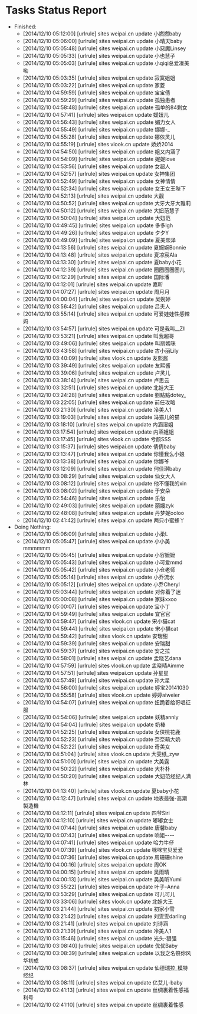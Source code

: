 Tasks Status Report
============

* Finished:
    * [2014/12/10 05:12:00] [urlrule] sites weipai.cn update 小燃燃baby
    * [2014/12/10 05:06:00] [urlrule] sites weipai.cn update 小晴天baby
    * [2014/12/10 05:05:48] [urlrule] sites weipai.cn update 小惡魔Linsey
    * [2014/12/10 05:05:33] [urlrule] sites weipai.cn update 小也慧子
    * [2014/12/10 05:05:03] [urlrule] sites weipai.cn update 小qiqi总爱凑美呦
    * [2014/12/10 05:03:35] [urlrule] sites weipai.cn update 寂寞姐姐
    * [2014/12/10 05:03:22] [urlrule] sites weipai.cn update 家菱
    * [2014/12/10 04:59:59] [urlrule] sites weipai.cn update 宝宝倩
    * [2014/12/10 04:59:29] [urlrule] sites weipai.cn update 孤独患者
    * [2014/12/10 04:58:48] [urlrule] sites weipai.cn update 孤单的84剩女
    * [2014/12/10 04:57:41] [urlrule] sites weipai.cn update 媛妞儿
    * [2014/12/10 04:56:43] [urlrule] sites weipai.cn update 媚力女人
    * [2014/12/10 04:55:49] [urlrule] sites weipai.cn update 娜娜-_
    * [2014/12/10 04:55:28] [urlrule] sites weipai.cn update 娜依灵儿
    * [2014/12/10 04:55:19] [urlrule] sites vlook.cn update 娇娇2014
    * [2014/12/10 04:54:50] [urlrule] sites weipai.cn update 姐又内涵了
    * [2014/12/10 04:54:09] [urlrule] sites weipai.cn update 妮妮love
    * [2014/12/10 04:53:56] [urlrule] sites weipai.cn update 女超人
    * [2014/12/10 04:52:57] [urlrule] sites weipai.cn update 女神集团
    * [2014/12/10 04:52:49] [urlrule] sites weipai.cn update 女神情情
    * [2014/12/10 04:52:34] [urlrule] sites weipai.cn update 女王女王陛下
    * [2014/12/10 04:52:13] [urlrule] sites weipai.cn update 大靓
    * [2014/12/10 04:50:52] [urlrule] sites weipai.cn update 大牙大牙大雅莉
    * [2014/12/10 04:50:12] [urlrule] sites weipai.cn update 大妞范慧子
    * [2014/12/10 04:50:04] [urlrule] sites weipai.cn update 大妞范
    * [2014/12/10 04:49:45] [urlrule] sites weipai.cn update 多多lgh
    * [2014/12/10 04:49:26] [urlrule] sites weipai.cn update 夕夕Y
    * [2014/12/10 04:49:09] [urlrule] sites weipai.cn update 夏美熙泽
    * [2014/12/10 04:13:56] [urlrule] sites weipai.cn update 夏婉婉Bonnie
    * [2014/12/10 04:13:48] [urlrule] sites weipai.cn update 夏凉宸Ala
    * [2014/12/10 04:13:30] [urlrule] sites weipai.cn update 夏baby小花
    * [2014/12/10 04:12:39] [urlrule] sites weipai.cn update 圈圈圈圈圈儿
    * [2014/12/10 04:12:29] [urlrule] sites weipai.cn update 国际潘
    * [2014/12/10 04:12:01] [urlrule] sites weipai.cn update 嘉昕
    * [2014/12/10 04:07:27] [urlrule] sites weipai.cn update 周月月
    * [2014/12/10 04:00:04] [urlrule] sites weipai.cn update 吴婉婷
    * [2014/12/10 03:56:42] [urlrule] sites weipai.cn update 吕夫人
    * [2014/12/10 03:55:14] [urlrule] sites weipai.cn update 可爱娃娃性感辣妈
    * [2014/12/10 03:54:57] [urlrule] sites weipai.cn update 可是我叫__Zll
    * [2014/12/10 03:53:21] [urlrule] sites weipai.cn update 叫我超哥
    * [2014/12/10 03:49:06] [urlrule] sites weipai.cn update 叫丽媽咪
    * [2014/12/10 03:43:58] [urlrule] sites weipai.cn update 古小丽Lily
    * [2014/12/10 03:40:09] [urlrule] sites vlook.cn update 友熙酱
    * [2014/12/10 03:39:49] [urlrule] sites weipai.cn update 友熙酱
    * [2014/12/10 03:39:06] [urlrule] sites weipai.cn update 卢灵儿
    * [2014/12/10 03:38:14] [urlrule] sites weipai.cn update 卢思云
    * [2014/12/10 03:32:51] [urlrule] sites weipai.cn update 北娃大王
    * [2014/12/10 03:24:28] [urlrule] sites weipai.cn update 劉點點dotey_
    * [2014/12/10 03:22:05] [urlrule] sites weipai.cn update 前任攻略
    * [2014/12/10 03:21:30] [urlrule] sites weipai.cn update 冷美人1
    * [2014/12/10 03:19:03] [urlrule] sites weipai.cn update 冯猫儿的猫
    * [2014/12/10 03:18:10] [urlrule] sites weipai.cn update 内涵湿姐
    * [2014/12/10 03:17:54] [urlrule] sites weipai.cn update 内涵姐姐
    * [2014/12/10 03:17:45] [urlrule] sites vlook.cn update 兮颜SSS
    * [2014/12/10 03:15:37] [urlrule] sites weipai.cn update 倩倩baby
    * [2014/12/10 03:13:47] [urlrule] sites weipai.cn update 你懂我么小娘
    * [2014/12/10 03:13:38] [urlrule] sites weipai.cn update 你娜爷
    * [2014/12/10 03:12:09] [urlrule] sites weipai.cn update 何佳琪baby
    * [2014/12/10 03:08:29] [urlrule] sites weipai.cn update 仙女大人
    * [2014/12/10 03:08:12] [urlrule] sites weipai.cn update 他不懂我的xin
    * [2014/12/10 03:08:02] [urlrule] sites weipai.cn update 于安朵
    * [2014/12/10 02:54:46] [urlrule] sites weipai.cn update 乐怡
    * [2014/12/10 02:49:03] [urlrule] sites weipai.cn update 丽嫂zyk
    * [2014/12/10 02:48:08] [urlrule] sites weipai.cn update 丹梦妮ooloo
    * [2014/12/10 02:41:42] [urlrule] sites weipai.cn update 两只小蜜蜂丫
* Doing Nothing:
    * [2014/12/10 05:06:09] [urlrule] sites weipai.cn update 小柔L
    * [2014/12/10 05:05:47] [urlrule] sites weipai.cn update 小小美mmmmmm
    * [2014/12/10 05:05:45] [urlrule] sites weipai.cn update 小容嬷嬷
    * [2014/12/10 05:05:43] [urlrule] sites weipai.cn update 小可爱mmd
    * [2014/12/10 05:05:42] [urlrule] sites weipai.cn update 小仓老师
    * [2014/12/10 05:05:14] [urlrule] sites weipai.cn update 小乔流水
    * [2014/12/10 05:05:12] [urlrule] sites weipai.cn update 小乔Cheryl
    * [2014/12/10 05:03:44] [urlrule] sites weipai.cn update 对你着了迷
    * [2014/12/10 05:00:08] [urlrule] sites weipai.cn update 家妹xxoo
    * [2014/12/10 05:00:07] [urlrule] sites weipai.cn update 宝小丁
    * [2014/12/10 04:59:49] [urlrule] sites weipai.cn update 宜官官
    * [2014/12/10 04:59:47] [urlrule] sites vlook.cn update 宋小猫cat
    * [2014/12/10 04:59:44] [urlrule] sites weipai.cn update 宋小猫cat
    * [2014/12/10 04:59:42] [urlrule] sites vlook.cn update 安瑞甜
    * [2014/12/10 04:59:39] [urlrule] sites weipai.cn update 安瑞甜
    * [2014/12/10 04:59:37] [urlrule] sites weipai.cn update 安之拉
    * [2014/12/10 04:58:01] [urlrule] sites weipai.cn update 孟晓艺dana
    * [2014/12/10 04:57:59] [urlrule] sites vlook.cn update 孟晓晴Aimme
    * [2014/12/10 04:57:51] [urlrule] sites weipai.cn update 孙星星
    * [2014/12/10 04:57:49] [urlrule] sites weipai.cn update 孙大星
    * [2014/12/10 04:56:00] [urlrule] sites weipai.cn update 婷宝20141030
    * [2014/12/10 04:55:58] [urlrule] sites vlook.cn update 婷婷aiweier
    * [2014/12/10 04:54:07] [urlrule] sites weipai.cn update 妞跪着给哥唱征服
    * [2014/12/10 04:54:06] [urlrule] sites weipai.cn update 妖精annly
    * [2014/12/10 04:54:04] [urlrule] sites weipai.cn update 奶棒
    * [2014/12/10 04:52:25] [urlrule] sites weipai.cn update 女侠桃花鹿
    * [2014/12/10 04:52:23] [urlrule] sites weipai.cn update 奈奈萌大奶
    * [2014/12/10 04:52:22] [urlrule] sites weipai.cn update 奇美女
    * [2014/12/10 04:51:04] [urlrule] sites vlook.cn update 大雯纸_zyw
    * [2014/12/10 04:51:00] [urlrule] sites weipai.cn update 大美露
    * [2014/12/10 04:50:22] [urlrule] sites weipai.cn update 大朴朴
    * [2014/12/10 04:50:20] [urlrule] sites weipai.cn update 大妞范经纪人满林
    * [2014/12/10 04:13:40] [urlrule] sites vlook.cn update 夏baby小花
    * [2014/12/10 04:12:47] [urlrule] sites weipai.cn update 地表最強-高潮製造機
    * [2014/12/10 04:12:11] [urlrule] sites weipai.cn update 四爷Siri
    * [2014/12/10 04:12:10] [urlrule] sites weipai.cn update 嘟嘟女士
    * [2014/12/10 04:07:44] [urlrule] sites weipai.cn update 唐馨baby
    * [2014/12/10 04:07:43] [urlrule] sites weipai.cn update 响姐----
    * [2014/12/10 04:07:41] [urlrule] sites weipai.cn update 哈力牛仔
    * [2014/12/10 04:07:39] [urlrule] sites vlook.cn update 咪咪宝贝爱爱
    * [2014/12/10 04:07:36] [urlrule] sites weipai.cn update 周珊珊shine
    * [2014/12/10 04:00:16] [urlrule] sites weipai.cn update 周OK
    * [2014/12/10 04:00:15] [urlrule] sites weipai.cn update 吴雨晴
    * [2014/12/10 04:00:13] [urlrule] sites weipai.cn update 吴美昕Yumi
    * [2014/12/10 03:55:22] [urlrule] sites weipai.cn update 叶子-Anna
    * [2014/12/10 03:53:29] [urlrule] sites weipai.cn update 可儿可儿
    * [2014/12/10 03:33:06] [urlrule] sites vlook.cn update 北娃大王
    * [2014/12/10 03:21:44] [urlrule] sites weipai.cn update 初家小雪
    * [2014/12/10 03:21:42] [urlrule] sites weipai.cn update 刘雯雯darling
    * [2014/12/10 03:21:41] [urlrule] sites weipai.cn update 刘诗涵
    * [2014/12/10 03:21:39] [urlrule] sites weipai.cn update 冷美人1
    * [2014/12/10 03:15:46] [urlrule] sites weipai.cn update 光头-狠强
    * [2014/12/10 03:08:40] [urlrule] sites weipai.cn update 优优Baby
    * [2014/12/10 03:08:39] [urlrule] sites weipai.cn update 以我之名祭你风华初成
    * [2014/12/10 03:08:37] [urlrule] sites weipai.cn update 仙德瑞拉_模特经纪
    * [2014/12/10 03:08:11] [urlrule] sites weipai.cn update 亿艾儿-baby
    * [2014/12/10 02:41:13] [urlrule] sites weipai.cn update 丝绸裹着性感福利号
    * [2014/12/10 02:41:10] [urlrule] sites weipai.cn update 丝绸裹着性感

